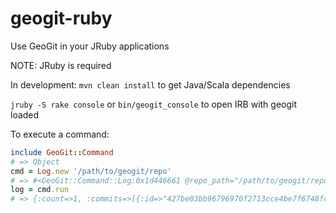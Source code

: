 geogit-ruby
===

Use GeoGit in your JRuby applications

NOTE: JRuby is required

In development: `mvn clean install` to get Java/Scala dependencies

`jruby -S rake console` or `bin/geogit_console` to open IRB with geogit loaded

To execute a command:

```ruby
include GeoGit::Command
# => Object
cmd = Log.new '/path/to/geogit/repo'
# => #<GeoGit::Command::Log:0x1d446661 @repo_path="/path/to/geogit/repo", @offset=0, @path="", @limit=0>
log = cmd.run
# => {:count=>1, :commits=>[{:id=>"427be03bb96796970f2713cce4be7f6748fd4619", :message=>"Initial commit", :author=>{:name=>"Example User", :email=>"example@example.org"}, :committer=>{:name=>"Example User", :email=>"example@example.org"}}]}
```

